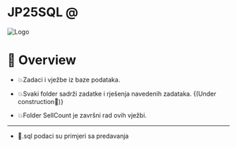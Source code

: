 # **JP25SQL** @

![Logo](https://i.ibb.co/SN4VXbc/41926128-1054055924772851-4351625439416942592-n.jpg/500x300)

# :scroll: **Overview**
*  :boom:Zadaci i vježbe iz baze podataka.
  
*  :boom:Svaki folder sadrži zadatke i rješenja navedenih zadataka. {(Under construction:truck:)}
  
*  :boom:Folder SellCount je završni rad ovih vježbi.
---
*  :speech_balloon:.sql podaci su primjeri sa predavanja
